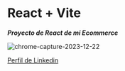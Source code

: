 # React + Vite

**_Proyecto de React de mi Ecommerce_**


![chrome-capture-2023-12-22](https://github.com/Fpelourson/React-Coderhouse/assets/120145930/fb7c233a-7be1-4c52-9ba2-ff1ba8070884)


[Perfil de Linkedin](https://www.linkedin.com/in/federico-pelourson/)